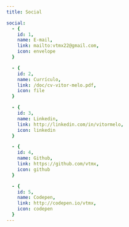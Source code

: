 ```yaml
---
title: Social

social:
  - {
    id: 1,
    name: E-mail,
    link: mailto:vtmx22@gmail.com,
    icon: envelope
  }

  - {
    id: 2,
    name: Currículo,
    link: /doc/cv-vitor-melo.pdf,
    icon: file
  }

  - {
    id: 3,
    name: Linkedin,
    link: http://linkedin.com/in/vitormelo,
    icon: linkedin
  }

  - {
    id: 4,
    name: Github,
    link: https://github.com/vtmx,
    icon: github
  }

  - {
    id: 5,
    name: Codepen,
    link: http://codepen.io/vtmx,
    icon: codepen
  }
---
```

